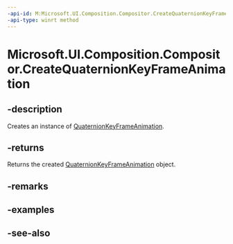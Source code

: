 ```yaml
---
-api-id: M:Microsoft.UI.Composition.Compositor.CreateQuaternionKeyFrameAnimation
-api-type: winrt method
---
```


<!-- Method syntax
public Windows.UI.Composition.QuaternionKeyFrameAnimation CreateQuaternionKeyFrameAnimation()
-->

# Microsoft.UI.Composition.Compositor.CreateQuaternionKeyFrameAnimation

## -description
Creates an instance of [QuaternionKeyFrameAnimation](quaternionkeyframeanimation.md).

## -returns
Returns the created [QuaternionKeyFrameAnimation](quaternionkeyframeanimation.md) object.

## -remarks

## -examples

## -see-also

